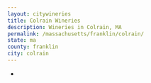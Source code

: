 ```yaml
---
layout: citywineries
title: Colrain Wineries
description: Wineries in Colrain, MA
permalink: /massachusetts/franklin/colrain/
state: ma
county: franklin
city: colrain
---
```

-
